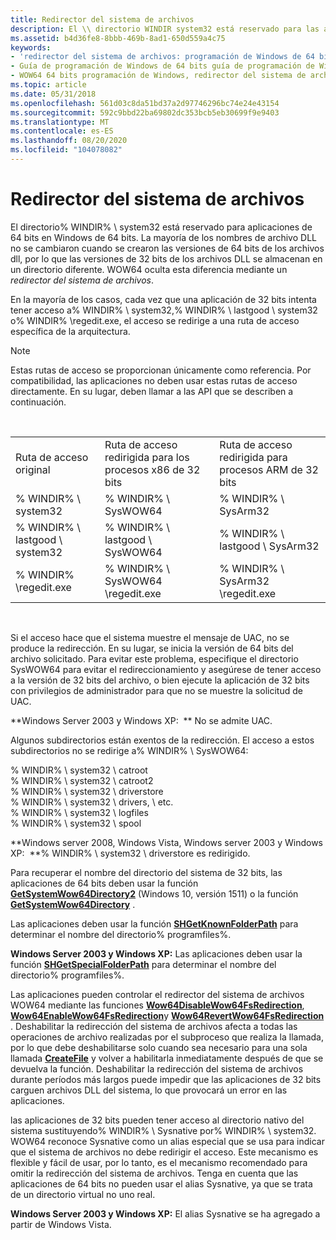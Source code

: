 ```yaml
---
title: Redirector del sistema de archivos
description: El \\ directorio WINDIR system32 está reservado para las aplicaciones de 64 bits en Windows de 64 bits.
ms.assetid: b4d36fe8-8bbb-469b-8ad1-650d559a4c75
keywords:
- 'redirector del sistema de archivos: programación de Windows de 64 bits'
- Guía de programación de Windows de 64 bits guía de programación de Windows de 64 bits, redirector del sistema de archivos
- WOW64 64 bits programación de Windows, redirector del sistema de archivos
ms.topic: article
ms.date: 05/31/2018
ms.openlocfilehash: 561d03c8da51bd37a2d97746296bc74e24e43154
ms.sourcegitcommit: 592c9bbd22ba69802dc353bcb5eb30699f9e9403
ms.translationtype: MT
ms.contentlocale: es-ES
ms.lasthandoff: 08/20/2020
ms.locfileid: "104078082"
---
```

# <a name="file-system-redirector"></a>Redirector del sistema de archivos

El directorio% WINDIR% \\ system32 está reservado para aplicaciones de 64 bits en Windows de 64 bits. La mayoría de los nombres de archivo DLL no se cambiaron cuando se crearon las versiones de 64 bits de los archivos dll, por lo que las versiones de 32 bits de los archivos DLL se almacenan en un directorio diferente. WOW64 oculta esta diferencia mediante un *redirector del sistema de archivos*.

En la mayoría de los casos, cada vez que una aplicación de 32 bits intenta tener acceso a% WINDIR% \\ system32,% WINDIR% \\ lastgood \\ system32 o% WINDIR% \\regedit.exe, el acceso se redirige a una ruta de acceso específica de la arquitectura.

> [!Note]  
> Estas rutas de acceso se proporcionan únicamente como referencia. Por compatibilidad, las aplicaciones no deben usar estas rutas de acceso directamente. En su lugar, deben llamar a las API que se describen a continuación.

 



|                              |                                          |                                          |
|------------------------------|------------------------------------------|------------------------------------------|
| Ruta de acceso original                | Ruta de acceso redirigida para los procesos x86 de 32 bits | Ruta de acceso redirigida para procesos ARM de 32 bits |
| % WINDIR% \\ system32           | % WINDIR% \\ SysWOW64                       | % WINDIR% \\ SysArm32                       |
| % WINDIR% \\ lastgood \\ system32 | % WINDIR% \\ lastgood \\ SysWOW64             | % WINDIR% \\ lastgood \\ SysArm32             |
| % WINDIR% \\regedit.exe        | % WINDIR% \\ SysWOW64 \\regedit.exe          | % WINDIR% \\ SysArm32 \\regedit.exe         |



 

Si el acceso hace que el sistema muestre el mensaje de UAC, no se produce la redirección. En su lugar, se inicia la versión de 64 bits del archivo solicitado. Para evitar este problema, especifique el directorio SysWOW64 para evitar el redireccionamiento y asegúrese de tener acceso a la versión de 32 bits del archivo, o bien ejecute la aplicación de 32 bits con privilegios de administrador para que no se muestre la solicitud de UAC.

**Windows Server 2003 y Windows XP:  ** No se admite UAC.

Algunos subdirectorios están exentos de la redirección. El acceso a estos subdirectorios no se redirige a% WINDIR% \\ SysWOW64: <dl> % WINDIR% \\ system32 \\ catroot  
% WINDIR% \\ system32 \\ catroot2  
% WINDIR% \\ system32 \\ driverstore  
% WINDIR% \\ system32 \\ drivers, \\ etc.  
% WINDIR% \\ system32 \\ logfiles  
% WINDIR% \\ system32 \\ spool  
</dl>

**Windows server 2008, Windows Vista, Windows server 2003 y Windows XP:  **% WINDIR% \\ system32 \\ driverstore es redirigido.

Para recuperar el nombre del directorio del sistema de 32 bits, las aplicaciones de 64 bits deben usar la función [**GetSystemWow64Directory2**](/windows/desktop/api/wow64apiset/nf-wow64apiset-getsystemwow64directory2a) (Windows 10, versión 1511) o la función [**GetSystemWow64Directory**](/windows/desktop/api/shlobj_core/nf-shlobj_core-shgetknownfolderpath) .

Las aplicaciones deben usar la función [**SHGetKnownFolderPath**](https://www.bing.com/search?q=**SHGetKnownFolderPath**) para determinar el nombre del directorio% programfiles%.

**Windows Server 2003 y Windows XP:** Las aplicaciones deben usar la función [**SHGetSpecialFolderPath**](/windows/win32/api/shlobj_core/nf-shlobj_core-shgetspecialfolderpatha) para determinar el nombre del directorio% programfiles%.

Las aplicaciones pueden controlar el redirector del sistema de archivos WOW64 mediante las funciones [**Wow64DisableWow64FsRedirection**](/windows/desktop/api/wow64apiset/nf-wow64apiset-wow64disablewow64fsredirection), [**Wow64EnableWow64FsRedirection**](/windows/desktop/api/winbase/nf-winbase-wow64enablewow64fsredirection)y [**Wow64RevertWow64FsRedirection**](/windows/desktop/api/wow64apiset/nf-wow64apiset-wow64revertwow64fsredirection) . Deshabilitar la redirección del sistema de archivos afecta a todas las operaciones de archivo realizadas por el subproceso que realiza la llamada, por lo que debe deshabilitarse solo cuando sea necesario para una sola llamada [**CreateFile**](/windows/desktop/api/fileapi/nf-fileapi-createfilea) y volver a habilitarla inmediatamente después de que se devuelva la función. Deshabilitar la redirección del sistema de archivos durante períodos más largos puede impedir que las aplicaciones de 32 bits carguen archivos DLL del sistema, lo que provocará un error en las aplicaciones.

las aplicaciones de 32 bits pueden tener acceso al directorio nativo del sistema sustituyendo% WINDIR% \\ Sysnative por% WINDIR% \\ system32. WOW64 reconoce Sysnative como un alias especial que se usa para indicar que el sistema de archivos no debe redirigir el acceso. Este mecanismo es flexible y fácil de usar, por lo tanto, es el mecanismo recomendado para omitir la redirección del sistema de archivos. Tenga en cuenta que las aplicaciones de 64 bits no pueden usar el alias Sysnative, ya que se trata de un directorio virtual no uno real.

**Windows Server 2003 y Windows XP:** El alias Sysnative se ha agregado a partir de Windows Vista.

 

 
